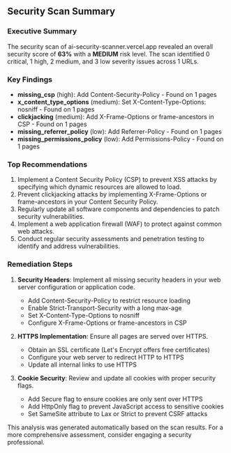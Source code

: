 
## Security Scan Summary

### Executive Summary

The security scan of ai-security-scanner.vercel.app revealed an overall security score of **63%** with a **MEDIUM** risk level. The scan identified 0 critical, 1 high, 2 medium, and 3 low severity issues across 1 URLs.

### Key Findings

- **missing_csp** (high): Add Content-Security-Policy - Found on 1 pages
- **x_content_type_options** (medium): Set X-Content-Type-Options: nosniff - Found on 1 pages
- **clickjacking** (medium): Add X-Frame-Options or frame-ancestors in CSP - Found on 1 pages
- **missing_referrer_policy** (low): Add Referrer-Policy - Found on 1 pages
- **missing_permissions_policy** (low): Add Permissions-Policy - Found on 1 pages

### Top Recommendations

1. Implement a Content Security Policy (CSP) to prevent XSS attacks by specifying which dynamic resources are allowed to load.
2. Prevent clickjacking attacks by implementing X-Frame-Options or frame-ancestors in your Content Security Policy.
3. Regularly update all software components and dependencies to patch security vulnerabilities.
4. Implement a web application firewall (WAF) to protect against common web attacks.
5. Conduct regular security assessments and penetration testing to identify and address vulnerabilities.

### Remediation Steps

1. **Security Headers**: Implement all missing security headers in your web server configuration or application code.
   - Add Content-Security-Policy to restrict resource loading
   - Enable Strict-Transport-Security with a long max-age
   - Set X-Content-Type-Options to nosniff
   - Configure X-Frame-Options or frame-ancestors in CSP

2. **HTTPS Implementation**: Ensure all pages are served over HTTPS.
   - Obtain an SSL certificate (Let's Encrypt offers free certificates)
   - Configure your web server to redirect HTTP to HTTPS
   - Update all internal links to use HTTPS

3. **Cookie Security**: Review and update all cookies with proper security flags.
   - Add Secure flag to ensure cookies are only sent over HTTPS
   - Add HttpOnly flag to prevent JavaScript access to sensitive cookies
   - Set SameSite attribute to Lax or Strict to prevent CSRF attacks

This analysis was generated automatically based on the scan results. For a more comprehensive assessment, consider engaging a security professional.
